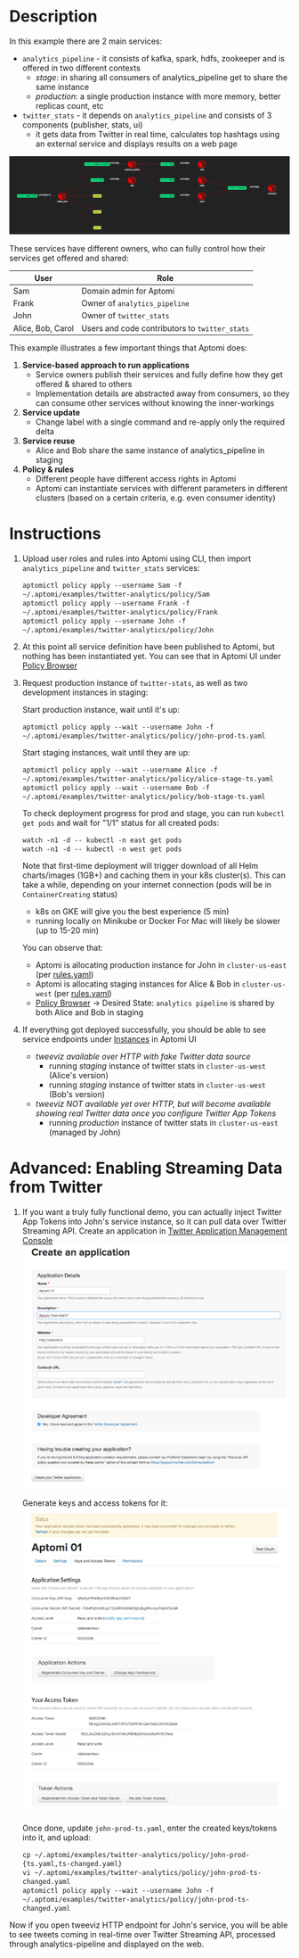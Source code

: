 # Description

In this example there are 2 main services:
- `analytics_pipeline` - it consists of kafka, spark, hdfs, zookeeper and is offered in two different contexts
  - *stage*: in sharing all consumers of analytics_pipeline get to share the same instance
  - *production*: a single production instance with more memory, better replicas count, etc 
- `twitter_stats` - it depends on `analytics_pipeline` and consists of 3 components (publisher, stats, ui)
  - it gets data from Twitter in real time, calculates top hashtags using an external service and displays results on a web page

![Diagram](diagram.png)

These services have different owners, who can fully control how their services get offered and shared:

User  | Role |
------|-------
Sam   | Domain admin for Aptomi
Frank | Owner of `analytics_pipeline`
John  | Owner of `twitter_stats`
Alice, Bob, Carol | Users and code contributors to `twitter_stats`

This example illustrates a few important things that Aptomi does:

1. **Service-based approach to run applications**
    - Service owners publish their services and fully define how they get offered & shared to others
    - Implementation details are abstracted away from consumers, so they can consume other services without knowing the inner-workings
1. **Service update**
    - Change label with a single command and re-apply only the required delta
1. **Service reuse**
    - Alice and Bob share the same instance of analytics_pipeline in staging
1. **Policy & rules**
    - Different people have different access rights in Aptomi
    - Aptomi can instantiate services with different parameters in different clusters (based on a certain criteria, e.g. even consumer identity)

# Instructions

1. Upload user roles and rules into Aptomi using CLI, then import `analytics_pipeline` and `twitter_stats` services:
    ```
    aptomictl policy apply --username Sam -f ~/.aptomi/examples/twitter-analytics/policy/Sam
    aptomictl policy apply --username Frank -f ~/.aptomi/examples/twitter-analytics/policy/Frank
    aptomictl policy apply --username John -f ~/.aptomi/examples/twitter-analytics/policy/John
    ```

1. At this point all service definition have been published to Aptomi, but nothing has been instantiated yet. You can see
that in Aptomi UI under [Policy Browser](http://localhost:27866/#/policy/browse)

1. Request production instance of `twitter-stats`, as well as two development instances in staging:
    
    Start production instance, wait until it's up: 
    ```
    aptomictl policy apply --wait --username John -f ~/.aptomi/examples/twitter-analytics/policy/john-prod-ts.yaml
    ```
    
    Start staging instances, wait until they are up: 
    ```
    aptomictl policy apply --wait --username Alice -f ~/.aptomi/examples/twitter-analytics/policy/alice-stage-ts.yaml
    aptomictl policy apply --wait --username Bob -f ~/.aptomi/examples/twitter-analytics/policy/bob-stage-ts.yaml
    ```
        
    To check deployment progress for prod and stage, you can run `kubectl get pods` and wait for "1/1" status for all created pods:
    ```
    watch -n1 -d -- kubectl -n east get pods
    watch -n1 -d -- kubectl -n west get pods
    ```
    
    Note that first-time deployment will trigger download of all Helm charts/images (1GB+) and caching them in your k8s cluster(s). This can take a while, depending on your internet connection (pods will be in `ContainerCreating` status)
      * k8s on GKE will give you the best experience (5 min)
      * running locally on Minikube or Docker For Mac will likely be slower (up to 15-20 min) 

    You can observe that:
      * Aptomi is allocating production instance for John in `cluster-us-east` (per [rules.yaml](policy/Sam/rules.yaml))
      * Aptomi is allocating staging instances for Alice & Bob in `cluster-us-west` (per [rules.yaml](policy/Sam/rules.yaml))
      * [Policy Browser](http://localhost:27866/#/policy/browse) -> Desired State: `analytics pipeline` is shared by both Alice and Bob in staging

1. If everything got deployed successfully, you should be able to see service endpoints under [Instances](http://localhost:27866/#/policy/dependencies) in Aptomi UI
    * *tweeviz available over HTTP with fake Twitter data source*
        * running *staging* instance of twitter stats in `cluster-us-west` (Alice's version)
        * running *staging* instance of twitter stats in `cluster-us-west` (Bob's version)
    * *tweeviz NOT available yet over HTTP, but will become available showing real Twitter data once you configure Twitter App Tokens* 
        * running *production* instance of twitter stats in `cluster-us-east` (managed by John)
          
# Advanced: Enabling Streaming Data from Twitter

1. If you want a truly fully functional demo, you can actually inject Twitter App Tokens into John's service instance, so it can pull data over Twitter Streaming API. Create an
application in [Twitter Application Management Console](https://apps.twitter.com)
    ![Twitter App Create](twitter-app-create.png)
    
    Generate keys and access tokens for it:
    ![Twitter Create Tokens](twitter-create-tokens.png)
    
    Once done, update `john-prod-ts.yaml`, enter the created keys/tokens into it, and upload:
    ```
    cp ~/.aptomi/examples/twitter-analytics/policy/john-prod-{ts.yaml,ts-changed.yaml}
    vi ~/.aptomi/examples/twitter-analytics/policy/john-prod-ts-changed.yaml
    aptomictl policy apply --wait --username John -f ~/.aptomi/examples/twitter-analytics/policy/john-prod-ts-changed.yaml
    ```
Now if you open tweeviz HTTP endpoint for John's service, you will be able to see tweets coming in real-time over Twitter Streaming API, processed through analytics-pipeline and displayed on the web.


